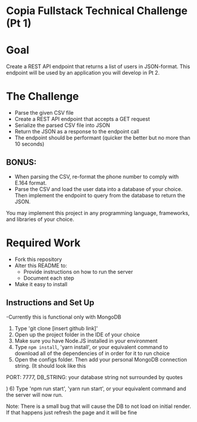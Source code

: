 # Copia Fullstack Technical Challenge (Pt 1)

# Goal

Create a REST API endpoint that returns a list of users in JSON-format.
This endpoint will be used by an application you will develop in Pt 2.

# The Challenge

* Parse the given CSV file
* Create a REST API endpoint that accepts a GET request
* Serialize the parsed CSV file into JSON
* Return the JSON as a response to the endpoint call
* The endpoint should be performant (quicker the better but no more than 10 seconds)

## BONUS:
* When parsing the CSV, re-format the phone number to comply with E.164 format.
* Parse the CSV and load the user data into a database of your choice. Then implement the endpoint to query from the database to return the JSON.

You may implement this project in any programming language, frameworks, and libraries of your choice.

# Required Work

* Fork this repository
* Alter this README to:
  * Provide instructions on how to run the server
  * Document each step
* Make it easy to install


## Instructions and Set Up

-Currently this is functional only with MongoDB 

1) Type 'git clone [insert github link]' 
2) Open up the project folder in the IDE of your choice 
3) Make sure you have Node.JS installed in your environment
4) Type `npm install`, 'yarn install', or your equivalent command to download all of the dependencies of in order for it to run choice
5) Open the configs folder. Then add your personal MongoDB connection string.
(It should look like this

PORT: 7777,
DB_STRING: your database string not surrounded by quotes

)
6) Type 'npm run start', 'yarn run start', or your equivalent command and the server will now run. 

Note: There is a small bug that will cause the DB to not load on initial render. If that happens just refresh the page and it will be fine
